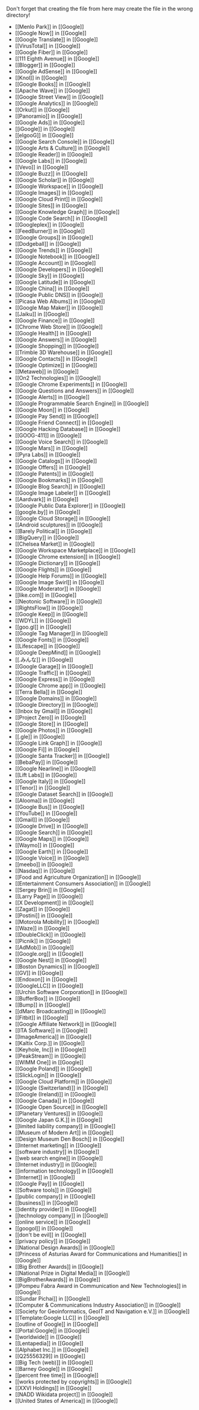 Don't forget that creating the file from here may create the file in the wrong directory!
- [[Menlo Park]] in [[Google]]
- [[Google Now]] in [[Google]]
- [[Google Translate]] in [[Google]]
- [[VirusTotal]] in [[Google]]
- [[Google Fiber]] in [[Google]]
- [[111 Eighth Avenue]] in [[Google]]
- [[Blogger]] in [[Google]]
- [[Google AdSense]] in [[Google]]
- [[Knol]] in [[Google]]
- [[Google Books]] in [[Google]]
- [[Apache Wave]] in [[Google]]
- [[Google Street View]] in [[Google]]
- [[Google Analytics]] in [[Google]]
- [[Orkut]] in [[Google]]
- [[Panoramio]] in [[Google]]
- [[Google Ads]] in [[Google]]
- [[iGoogle]] in [[Google]]
- [[elgooG]] in [[Google]]
- [[Google Search Console]] in [[Google]]
- [[Google Arts & Culture]] in [[Google]]
- [[Google Reader]] in [[Google]]
- [[Google Labs]] in [[Google]]
- [[Vevo]] in [[Google]]
- [[Google Buzz]] in [[Google]]
- [[Google Scholar]] in [[Google]]
- [[Google Workspace]] in [[Google]]
- [[Google Images]] in [[Google]]
- [[Google Cloud Print]] in [[Google]]
- [[Google Sites]] in [[Google]]
- [[Google Knowledge Graph]] in [[Google]]
- [[Google Code Search]] in [[Google]]
- [[Googleplex]] in [[Google]]
- [[FeedBurner]] in [[Google]]
- [[Google Groups]] in [[Google]]
- [[Dodgeball]] in [[Google]]
- [[Google Trends]] in [[Google]]
- [[Google Notebook]] in [[Google]]
- [[Google Account]] in [[Google]]
- [[Google Developers]] in [[Google]]
- [[Google Sky]] in [[Google]]
- [[Google Latitude]] in [[Google]]
- [[Google China]] in [[Google]]
- [[Google Public DNS]] in [[Google]]
- [[Picasa Web Albums]] in [[Google]]
- [[Google Map Maker]] in [[Google]]
- [[Jaiku]] in [[Google]]
- [[Google Finance]] in [[Google]]
- [[Chrome Web Store]] in [[Google]]
- [[Google Health]] in [[Google]]
- [[Google Answers]] in [[Google]]
- [[Google Shopping]] in [[Google]]
- [[Trimble 3D Warehouse]] in [[Google]]
- [[Google Contacts]] in [[Google]]
- [[Google Optimize]] in [[Google]]
- [[Metaweb]] in [[Google]]
- [[On2 Technologies]] in [[Google]]
- [[Google Chrome Experiments]] in [[Google]]
- [[Google Questions and Answers]] in [[Google]]
- [[Google Alerts]] in [[Google]]
- [[Google Programmable Search Engine]] in [[Google]]
- [[Google Moon]] in [[Google]]
- [[Google Pay Send]] in [[Google]]
- [[Google Friend Connect]] in [[Google]]
- [[Google Hacking Database]] in [[Google]]
- [[GOOG-411]] in [[Google]]
- [[Google Voice Search]] in [[Google]]
- [[Google Mars]] in [[Google]]
- [[Pyra Labs]] in [[Google]]
- [[Google Catalogs]] in [[Google]]
- [[Google Offers]] in [[Google]]
- [[Google Patents]] in [[Google]]
- [[Google Bookmarks]] in [[Google]]
- [[Google Blog Search]] in [[Google]]
- [[Google Image Labeler]] in [[Google]]
- [[Aardvark]] in [[Google]]
- [[Google Public Data Explorer]] in [[Google]]
- [[google.by]] in [[Google]]
- [[Google Cloud Storage]] in [[Google]]
- [[Android sculptures]] in [[Google]]
- [[Barely Political]] in [[Google]]
- [[BigQuery]] in [[Google]]
- [[Chelsea Market]] in [[Google]]
- [[Google Workspace Marketplace]] in [[Google]]
- [[Google Chrome extension]] in [[Google]]
- [[Google Dictionary]] in [[Google]]
- [[Google Flights]] in [[Google]]
- [[Google Help Forums]] in [[Google]]
- [[Google Image Swirl]] in [[Google]]
- [[Google Moderator]] in [[Google]]
- [[like.com]] in [[Google]]
- [[Neotonic Software]] in [[Google]]
- [[RightsFlow]] in [[Google]]
- [[Google Keep]] in [[Google]]
- [[WDYL]] in [[Google]]
- [[goo.gl]] in [[Google]]
- [[Google Tag Manager]] in [[Google]]
- [[Google Fonts]] in [[Google]]
- [[Lifescape]] in [[Google]]
- [[Google DeepMind]] in [[Google]]
- [[.みんな]] in [[Google]]
- [[Google Garage]] in [[Google]]
- [[Google Traffic]] in [[Google]]
- [[Google Express]] in [[Google]]
- [[Google Chrome app]] in [[Google]]
- [[Terra Bella]] in [[Google]]
- [[Google Domains]] in [[Google]]
- [[Google Directory]] in [[Google]]
- [[Inbox by Gmail]] in [[Google]]
- [[Project Zero]] in [[Google]]
- [[Google Store]] in [[Google]]
- [[Google Photos]] in [[Google]]
- [[.gle]] in [[Google]]
- [[Google Link Graph]] in [[Google]]
- [[Google Fi]] in [[Google]]
- [[Google Santa Tracker]] in [[Google]]
- [[BebaPay]] in [[Google]]
- [[Google Nearline]] in [[Google]]
- [[Lift Labs]] in [[Google]]
- [[Google Italy]] in [[Google]]
- [[Tenor]] in [[Google]]
- [[Google Dataset Search]] in [[Google]]
- [[Alooma]] in [[Google]]
- [[Google Bus]] in [[Google]]
- [[YouTube]] in [[Google]]
- [[Gmail]] in [[Google]]
- [[Google Drive]] in [[Google]]
- [[Google Search]] in [[Google]]
- [[Google Maps]] in [[Google]]
- [[Waymo]] in [[Google]]
- [[Google Earth]] in [[Google]]
- [[Google Voice]] in [[Google]]
- [[meebo]] in [[Google]]
- [[Nasdaq]] in [[Google]]
- [[Food and Agriculture Organization]] in [[Google]]
- [[Entertainment Consumers Association]] in [[Google]]
- [[Sergey Brin]] in [[Google]]
- [[Larry Page]] in [[Google]]
- [[X Development]] in [[Google]]
- [[Zagat]] in [[Google]]
- [[Postini]] in [[Google]]
- [[Motorola Mobility]] in [[Google]]
- [[Waze]] in [[Google]]
- [[DoubleClick]] in [[Google]]
- [[Picnik]] in [[Google]]
- [[AdMob]] in [[Google]]
- [[Google.org]] in [[Google]]
- [[Google Nest]] in [[Google]]
- [[Boston Dynamics]] in [[Google]]
- [[GV]] in [[Google]]
- [[Endoxon]] in [[Google]]
- [[GoogleLLC]] in [[Google]]
- [[Urchin Software Corporation]] in [[Google]]
- [[BufferBox]] in [[Google]]
- [[Bump]] in [[Google]]
- [[dMarc Broadcasting]] in [[Google]]
- [[Fitbit]] in [[Google]]
- [[Google Affiliate Network]] in [[Google]]
- [[ITA Software]] in [[Google]]
- [[ImageAmerica]] in [[Google]]
- [[Kaltix Corp.]] in [[Google]]
- [[Keyhole, Inc]] in [[Google]]
- [[PeakStream]] in [[Google]]
- [[WIMM One]] in [[Google]]
- [[Google Poland]] in [[Google]]
- [[SlickLogin]] in [[Google]]
- [[Google Cloud Platform]] in [[Google]]
- [[Google (Switzerland)]] in [[Google]]
- [[Google (Ireland)]] in [[Google]]
- [[Google Canada]] in [[Google]]
- [[Google Open Source]] in [[Google]]
- [[Planetary Ventures]] in [[Google]]
- [[Google Japan G.K.]] in [[Google]]
- [[limited liability company]] in [[Google]]
- [[Museum of Modern Art]] in [[Google]]
- [[Design Museum Den Bosch]] in [[Google]]
- [[Internet marketing]] in [[Google]]
- [[software industry]] in [[Google]]
- [[web search engine]] in [[Google]]
- [[Internet industry]] in [[Google]]
- [[information technology]] in [[Google]]
- [[Internet]] in [[Google]]
- [[Google Pay]] in [[Google]]
- [[Software tools]] in [[Google]]
- [[public company]] in [[Google]]
- [[business]] in [[Google]]
- [[identity provider]] in [[Google]]
- [[technology company]] in [[Google]]
- [[online service]] in [[Google]]
- [[googol]] in [[Google]]
- [[don't be evil]] in [[Google]]
- [[privacy policy]] in [[Google]]
- [[National Design Awards]] in [[Google]]
- [[Princess of Asturias Award for Communications and Humanities]] in [[Google]]
- [[Big Brother Awards]] in [[Google]]
- [[National Prize in Digital Media]] in [[Google]]
- [[BigBrotherAwards]] in [[Google]]
- [[Pompeu Fabra Award in Communication and New Technologies]] in [[Google]]
- [[Sundar Pichai]] in [[Google]]
- [[Computer & Communications Industry Association]] in [[Google]]
- [[Society for Geoinformatics, GeoIT and Navigation e.V.]] in [[Google]]
- [[Template:Google LLC]] in [[Google]]
- [[outline of Google]] in [[Google]]
- [[Portal:Google]] in [[Google]]
- [[worldwide]] in [[Google]]
- [[Lentapedia]] in [[Google]]
- [[Alphabet Inc.]] in [[Google]]
- [[Q25556329]] in [[Google]]
- [[Big Tech (web)]] in [[Google]]
- [[Barney Google]] in [[Google]]
- [[percent free time]] in [[Google]]
- [[works protected by copyrights]] in [[Google]]
- [[XXVI Holdings]] in [[Google]]
- [[NADD Wikidata project]] in [[Google]]
- [[United States of America]] in [[Google]]